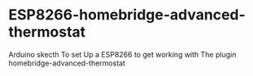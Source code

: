 # ESP8266-homebridge-advanced-thermostat
Arduino skecth To set Up a ESP8266 to get working with The plugin homebridge-advanced-thermostat

